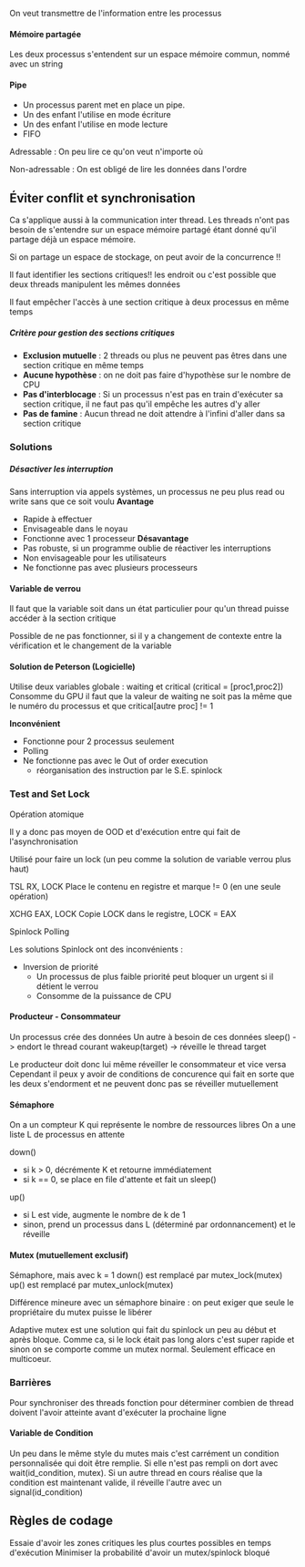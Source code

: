 On veut transmettre de l'information entre les processus

#### Mémoire partagée
Les deux processus s'entendent sur un espace mémoire commun, nommé avec un string

#### Pipe
- Un processus parent met en place un pipe. 
- Un des enfant l'utilise en mode écriture
- Un des enfant l'utilise en mode lecture
- FIFO

Adressable :
On peu lire ce qu'on veut n'importe où

Non-adressable :
On est obligé de lire les données dans l'ordre


## Éviter conflit et synchronisation

 Ca s'applique aussi à la communication inter thread. 
 Les threads n'ont pas besoin de s'entendre sur un espace mémoire partagé étant donné qu'il partage déjà un espace mémoire.

Si on partage un espace de stockage, on peut avoir de la concurrence !!

Il faut identifier les sections critiques!! les endroit ou c'est possible que deux threads manipulent les mêmes données

Il faut empêcher l'accès à une section critique à deux processus en même temps

##### Critère pour gestion des sections critiques
- **Exclusion mutuelle** : 2 threads ou plus ne peuvent pas êtres dans une section critique en même temps
- **Aucune hypothèse** : on ne doit pas faire d'hypothèse sur le nombre de CPU
- **Pas d'interblocage** : Si un processus n'est pas en train d'exécuter sa section critique, il ne faut pas qu'il empêche les autres d'y aller
- **Pas de famine** : Aucun thread ne doit attendre à l'infini d'aller dans sa section critique

### Solutions 

##### Désactiver les interruption
Sans interruption via appels systèmes, un processus ne peu plus read ou write sans que ce soit voulu
**Avantage**
- Rapide à effectuer
- Envisageable dans le noyau
- Fonctionne avec 1 processeur
**Désavantage**
- Pas robuste, si un programme oublie de réactiver les interruptions
- Non envisageable pour les utilisateurs
- Ne fonctionne pas avec plusieurs processeurs

#### Variable de verrou
Il faut que la variable soit dans un état particulier pour qu'un thread puisse accéder à la section critique

Possible de ne pas fonctionner, si il y a changement de contexte entre la vérification et le changement de la variable

#### Solution de Peterson (Logicielle)
Utilise deux variables globale : waiting et critical (critical = \[proc1,proc2])
Consomme du GPU
il faut que la valeur de waiting ne soit pas la même que le numéro du processus et que critical\[autre proc] != 1

**Inconvénient**
- Fonctionne pour 2 processus seulement
- Polling
- Ne fonctionne pas avec le Out of order execution
	- réorganisation des instruction par le S.E.
spinlock
### Test and Set Lock
Opération atomique

Il y a donc pas moyen de OOD et d'exécution entre qui fait de l'asynchronisation

Utilisé pour faire un lock (un peu comme la solution de variable verrou plus haut)

TSL        RX, LOCK
	Place le contenu en registre et marque != 0 (en une seule opération)

XCHG     EAX, LOCK
	Copie LOCK dans le registre, LOCK = EAX

Spinlock
Polling



Les solutions Spinlock ont des inconvénients : 
- Inversion de priorité 
	- Un processus de plus faible priorité peut bloquer un urgent si il détient le verrou
	- Consomme de la puissance de CPU

#### Producteur - Consommateur
Un processus crée des données
Un autre à besoin de ces données
sleep() -> endort le thread courant
wakeup(target) -> réveille le thread target

Le producteur doit donc lui même réveiller le consommateur et vice versa
Cependant il peux y avoir de conditions de concurence qui fait en sorte que les deux s'endorment et ne peuvent donc pas se réveiller mutuellement

#### Sémaphore
On a un compteur K qui représente le nombre de ressources libres
On a une liste L de processus en attente

down()
- si k > 0, décrémente K et retourne immédiatement
- si k == 0, se place en file d'attente et fait un sleep()

up()
- si L est vide, augmente le nombre de k de 1
- sinon, prend un processus dans L (déterminé par ordonnancement) et le réveille

#### Mutex (mutuellement exclusif)
Sémaphore, mais avec k = 1
down() est remplacé par mutex_lock(mutex)
up() est remplacé par mutex_unlock(mutex)

Différence mineure avec un sémaphore binaire : 
on peut exiger que seule le propriétaire du mutex puisse le libérer

Adaptive mutex est une solution qui fait du spinlock un peu au début et après bloque. Comme ca, si le lock était pas long alors c'est super rapide et sinon on se comporte comme un mutex normal. Seulement efficace en multicoeur.


### Barrières

Pour synchroniser des threads
fonction pour déterminer combien de thread doivent l'avoir atteinte avant d'exécuter la prochaine ligne

#### Variable de Condition
Un peu dans le même style du mutes mais c'est carrément un condition personnalisée qui doit être remplie. 
Si elle n'est pas rempli on dort avec wait(id_condition, mutex). 
Si un autre thread en cours réalise que la condition est maintenant valide, il réveille l'autre avec un signal(id_condition)


## Règles de codage
Essaie d'avoir les zones critiques les plus courtes possibles en temps d'exécution
Minimiser la probabilité d'avoir un mutex/spinlock bloqué